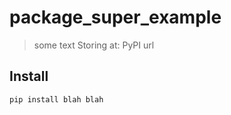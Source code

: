 # package_super_example
> some text
> Storing at: PyPI url

## Install
```bash
pip install blah blah
```